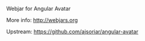 Webjar for Angular Avatar

More info: http://webjars.org

Upstream: https://github.com/ajsoriar/angular-avatar
